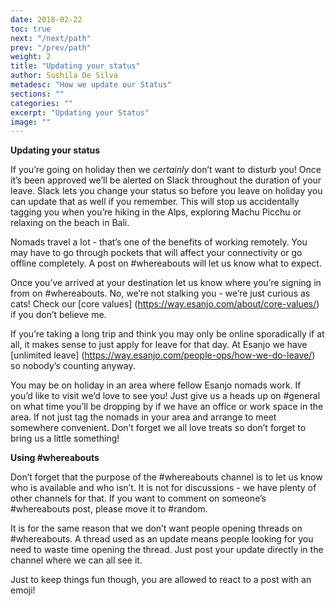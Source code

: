 ```yaml
---
date: 2018-02-22
toc: true
next: "/next/path"
prev: "/prev/path"
weight: 2
title: "Updating your status"
author: Sushila De Silva
metadesc: "How we update our Status"
sections: ""
categories: ""
excerpt: "Updating your Status"
image: ""
---
```


**Updating your status**

If you’re going on holiday then we *certainly* don’t want to disturb you! Once it’s been approved we’ll be alerted on Slack throughout the duration of your leave. Slack lets you change your status so before you leave on holiday you can update that as well if you remember. This will stop us accidentally tagging you when you’re hiking in the Alps, exploring Machu Picchu or relaxing on the beach in Bali.

Nomads travel a lot - that’s one of the benefits of working remotely. You may have to go through pockets that will affect your connectivity or go offline completely. A post on #whereabouts will let us know what to expect.

Once you’ve arrived at your destination let us know where you’re signing in from on #whereabouts. No, we’re not stalking you - we’re just curious as cats! Check our [core values] (https://way.esanjo.com/about/core-values/) if you don’t believe me.

If you’re taking a long trip and think you may only be online sporadically if at all, it makes sense to just apply for leave for that day. At Esanjo we have [unlimited leave] (https://way.esanjo.com/people-ops/how-we-do-leave/) so nobody’s counting anyway.

You may be on holiday in an area where fellow Esanjo nomads work. If you’d like to visit we’d love to see you! Just give us a heads up on #general on what time you’ll be dropping by if we have an office or work space in the area. If not just tag the nomads in your area and arrange to meet somewhere convenient. Don’t forget we all love treats so don’t forget to bring us a little something!

**Using #whereabouts**

Don’t forget that the purpose of the #whereabouts channel is to let us know who is available and who isn’t. It is not for discussions - we have plenty of other channels for that. If you want to comment on someone’s #whereabouts post, please move it to #random.

It is for the same reason that we don’t want people opening threads on #whereabouts. A thread used as an update means people looking for you need to waste time opening the thread. Just post your update directly in the channel where we can all see it. 

Just to keep things fun though, you are allowed to react to a post with an emoji! 
